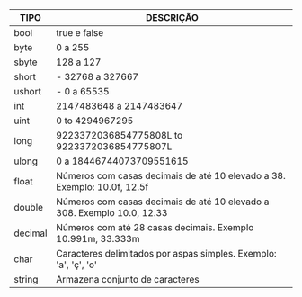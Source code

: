 | TIPO    | DESCRIÇÃO |
| ----------- | ----------- |
| bool      | true e false   |
| byte      | 0 a 255        |
| sbyte     |  128 a 127     |
| short     | - 32768 a 327667 |
| ushort    | - 0 a 65535 |
| int    | 2147483648 a 2147483647 |
| uint       | 0 to 4294967295 |
| long      | 9223372036854775808L to 9223372036854775807L |
| ulong      | 0 a 18446744073709551615 |
| float     | Números com casas decimais de até 10 elevado a 38. Exemplo: 10.0f, 12.5f|
| double     | Números com casas decimais de até 10 elevado a 308. Exemplo 10.0, 12.33 |
| decimal    | Números com até 28 casas decimais. Exemplo 10.991m, 33.333m |
| char   | Caracteres delimitados por aspas simples. Exemplo: 'a', 'ç', 'o' |
| string      | Armazena conjunto de caracteres |
